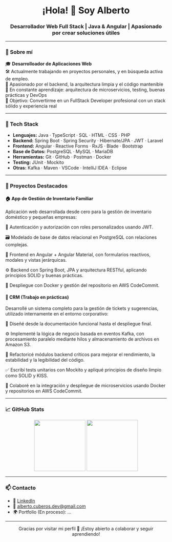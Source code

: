 <h1 align="center">¡Hola! 👋 Soy Alberto</h1>
<h3 align="center">Desarrollador Web Full Stack | Java & Angular | Apasionado por crear soluciones útiles</h3>

---

### 🚀 Sobre mí

🎓 **Desarrolloador de Aplicaciones Web** </br>
🛠️ Actualmente trabajando en proyectos personales, y en búsqueda activa de empleo.</br>
🧩 Apasionado por el backend, la arquitectura limpia y el código mantenible  
🌱 En constante aprendizaje: arquitectura de microservicios, testing, buenas prácticas y DevOps  
🎯 Objetivo: Convertirme en un FullStack Developer profesional con un stack sólido y experiencia real  

---

### 🧰 Tech Stack

- **Lenguajes:** Java · TypeScript · SQL · HTML · CSS · PHP
- **Backend:** Spring Boot · Spring Security · Hibernate/JPA · JWT · Laravel
- **Frontend:** Angular · Reactive Forms · RxJS · Blade · Bootstrap
- **Base de Datos:** PostgreSQL · MySQL · MariaDB
- **Herramientas:** Git · GitHub · Postman · Docker
- **Testing:** JUnit · Mockito
- **Otras:** Kafka · Maven · VSCode · IntelliJ IDEA · Eclipse

---

### 📌 Proyectos Destacados

#### 🏠 App de Gestión de Inventario Familiar
Aplicación web desarrollada desde cero para la gestión de inventario doméstico y pequeñas empresas:

🔐 Autenticación y autorización con roles personalizados usando JWT.

🗃️ Modelado de base de datos relacional en PostgreSQL con relaciones complejas.

🧩 Frontend en Angular + Angular Material, con formularios reactivos, modales y vistas jerárquicas.

⚙️ Backend con Spring Boot, JPA y arquitectura RESTful, aplicando principios SOLID y buenas prácticas.

🐳 Despliegue con Docker y gestión del repositorio en AWS CodeCommit.

#### 🧾 CRM (Trabajo en prácticas)
Desarrollé un sistema completo para la gestión de tickets y sugerencias, utilizado internamente en el entorno corporativo:

📄 Diseñé desde la documentación funcional hasta el despliegue final.

⚙️ Implementé la lógica de negocio basada en eventos Kafka, con procesamiento paralelo mediante hilos y almacenamiento de archivos en Amazon S3.

🔧 Refactoricé módulos backend críticos para mejorar el rendimiento, la estabilidad y la legibilidad del código.

✅ Escribí tests unitarios con Mockito y apliqué principios de diseño limpio como SOLID y KISS.

🐳 Colaboré en la integración y despliegue de microservicios usando Docker y repositorios en AWS CodeCommit.

---

### 📈 GitHub Stats

<p align="center">
  <img src="https://github-readme-stats.vercel.app/api?username=CTAlberto&show_icons=true&theme=tokyonight" height="160" />
  <img src="https://github-readme-stats.vercel.app/api/top-langs/?username=CTAlberto&layout=compact&theme=tokyonight" height="160" />
</p>

---

### 📫 Contacto

- 💼 [LinkedIn]([https://www.linkedin.com/in/tu-linkedin](https://www.linkedin.com/in/alberto-cuberos-4625a8278/))  
- 📧 alberto.cuberos.dev@gmail.com  
- 🌍 Portfolio (En proceso): ...

---

<p align="center">Gracias por visitar mi perfil 🙌 ¡Estoy abierto a colaborar y seguir aprendiendo!</p>
